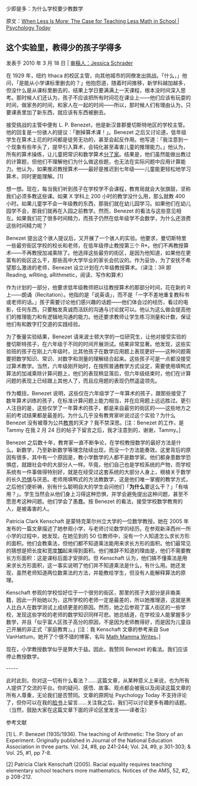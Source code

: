少即是多：为什么学校要少教数学

原文：[When Less Is More: The Case for Teaching Less Math in School | Psychology Today](https://www.psychologytoday.com/intl/blog/freedom-learn/201003/when-less-is-more-the-case-teaching-less-math-in-school)

## 这个实验里，教得少的孩子学得多

发表于 2010 年 3 月 18 日 | [审稿人：Jessica Schrader](https://www.psychologytoday.com/us/docs/editorial-process)

在 1929 年，纽约 Ithaca 的校区主管，向其他城市的同僚发出挑战。「什么，」他问，「是能从小学课标里删去的？」他抱怨道，随着时间推移，新学科越加越多，但没什么是从课标里删去的，结果上学日要满满上一天课程，根本没时间深入思考。那时候人们还认为，孩子不应该把所有时间花在课业上——他们应该有玩耍的时间，做家务的时间，和家人在一起的时间——所以，那时候人们有理由认为，只要课表里加了新东西，就应该有东西被删去。

接受挑战的主管中便有 L. P. Benezet，他是新汉普郡曼切斯特地区的学校主管。他的回复是一份骇人的提议：「删掉算术课！」。Benezet 之后又讨论道，低年级学生在算术上花的时间都是徒劳无功的，甚至会起反作用。他写道：「我注意到一个现象有些年头了，提早引入算术，会钝化甚至毒害儿童的推理能力。」他认为，所有的算术操练，让儿童把常识和数学算术[分了家](https://www.psychologytoday.com/intl/basics/divorce)。结果是，他们虽然能做出教过的计算题，但他们不理解他们为什么做这些题，也无法在实际问题中应用计算能力。他认为，如果推迟教授算术——最好是推迟到七年级——儿童能更轻松地学习算术，同时更能理解。[1]

想一想。现在，每当我们听到孩子在学校学不会课程，教育局就会大张旗鼓，坚称我们必须多教这些课。如果 X 学科上 200 小时的教学没什么用，那么就教 400 小时。如果儿童学不会一年级教的东西，那我们就在幼儿园学习。如果他们在幼儿园学不会，那我们就再在入园之前教学。然而，Benezet 的看法与这些意见相左。如果我们花了很多时间精力，而孩子仍然在低年级学不会数学，为什么还浪费这些时间精力呢？

Benezet 提出这个骇人提议后，又开展了一个骇人的实验。他要求，曼切斯特里一些最穷街区学校的校长和老师，在低年级停止教授第三个 R*。他们不再教授算术——不再教授加减乘除了。他选择这些最穷的街区，是因为他知道，如果他在更富有的街区这么干，那些高中大学毕业的家长会抗议的。作为妥协，为了安抚不希望那么激进的老师，Benezet 设立计划在六年级教授算术。（译注：3R 即 Reading, wRiting, aRithmetic，阅读、写作和算术）

作为计划的一部分，他要求低年级教师把以往教授算术的那部分时间，花在新的 R 上——朗诵（Recitation）。他指的是「说英语」，而不是「一字不差地重复教科书或老师的话。」孩子需要讨论他们感兴趣的话题——他们体会过的经历，看过的电影，任何东西，只要触发真诚而活跃的沟通与讨论就可以。他认为这么做会提高他们的推理能力和有逻辑地沟通的能力。他还要求教师让学生练习测量和计数，保证他们有和数字打交道的实践经验。

为了衡量实验结果，Benezet 请来波士顿大学的一位研究生，让他对接受实验的曼切斯特孩子，在六年级于不同的时间开展测试。结果非常显著。他发现，这些实验班的孩子在刚上六年级时，比其他孩子在数学应用题上表现更好——这种问题需要把数学知识、常识、对数字和测量的理解结合起来。这些孩子可是一点都没接受过算术教学。当然，六年级刚开始时，在按照普通教学方式设定，需要使用填鸭式算法的加减乘除计算问题上，他们的表现稍显落后，但六年级结束时，他们在计算问题的表现上已经跟上其他人了，而且应用题的表现仍然遥遥领先。

作为概括，Benezet 说明，这些仅在六年级学了一年算术的孩子，跟那些接受了数年算术训练的孩子，在标准计算问题上能力相当，并在应用题上远远胜过。更引人注目的是，这些仅学了一年算术的孩子，都是来自最穷的街区的——这些地方之前的考试结果都是最差的。为什么几乎没有教育家听说过这个实验？为什么 Benezet 没有被尊为公共[教育](https://www.psychologytoday.com/intl/basics/education)的天才？我不禁深思。[注：Benezet 的工作，是 Tammy 在我 2 月 24 日的帖子下留言之后，我才注意到的，谢谢，Tammy。]

Benezet 之后数十年，教育家一直不断争论，在学校教授数学的最好方法是什么。新数学，乃至新新数学等理念陆续出现，而没一个方法能奏效。这里背后的原因有很多，其中有一个原因是，教小学数学的人都不是数学家。他们都身患数学恐惧症，就跟社会中的大部分人一样。毕竟，他们自己也是学校系统的产物，而学校系统有一件事做得特别好，就是在经受过这套系统的大部分人身上，根植关于数学的长久[恐惧](https://www.psychologytoday.com/intl/basics/fear)与厌恶。老师用填鸭式的方法教数学，这是他们唯一掌握的教学方式，之后他们便祈祷，别有什么聪明自大的学生会问他们「**为什么**要这么干？」「有啥用？」。学生当然会从他们身上习得这种恐惧，并学会避免提出这种问题，甚至不愿思考这种问题。他们学会了愚蠢。按 Benezet 的看法，接受学校数学教育的人，是被毒害的人。

Patricia Clark Kenschaft 是蒙特克莱尔州立大学的一位数学教授。她在 2005 年发布的一篇文章描述了她参观小学，与老师讨论数学的经历。在参观新泽西州一所小学的过程中，她发现，在她见到的 50 位教师中，没有一个人知道怎么求长方形的面积。他们会教乘法，但他们都不知道乘法能用来求长方形的面积。他们最常见的猜想是把长度和宽度**加**起来得到面积。他们推辞不知道的理由是，他们不需要教长方形面积：这是课标后面才安排的。但 Kenschaft 认为，他们搞不懂乘法是用来求长方形面积，这一事实说明了他们并不知道乘法是什么，有什么用。她还发现，虽然老师知道两位数乘法的方法，并能教给学生，但没有人能解释算法的原理。

Kenschaft 参观的学校恰好位于一个很穷的街区，那里的孩子大部分是非裔美籍，因此一开始她以为，这所学校的老师一定是最差的，所以她推理道，这就是黑人比白人在数学测试上成绩更差的原因。然而，她之后参观了富人街区的一些学校，发现这些学校的老师的数学知识同样可悲。她总结道，在学校没人能掌握多少数学，并且「似乎富人区孩子高分的原因，不是因为老师教得好，而是因为儿童自己开展的非正式『家庭教育』。」[注：我 Kenschaft 文章的参考来自 Sue VanHattum，她开了个很不错的博客，名叫 [Math Mamma Writes](http://mathmamawrites.blogspot.com/)。]

现在，小学教授数学似乎是弊大于益。因此，我赞同 Benezet 的看法。我们应该停止教授数学。

\-----

此时此刻，你对这一切有什么看法？……这篇文章，从某种意义上来说，也为所有人提供了交流的平台。你的疑问、感悟、故事、观点都会被我以及阅读这篇文章的所有人尊重，无论我们是否赞同。文章的原网址 Psychology Today 不支持评论了，但你可以在我的[脸书](https://www.facebook.com/peter.gray.3572)上留言……关注我之后，我们可以讨论更多有趣的话题。（当然，鼓励大家在这篇文章下面的评论区里发言——译者注）

参考文献

[1] L. P. Benezet (1935/1936). The teaching of Arithmetic: The Story of an Experiment. Originally published in Journal of the National Education Association in three parts. Vol. 24, #8, pp 241-244; Vol. 24, #9, p 301-303; & Vol. 25, #1, pp 7-8.

[2] Patricia Clark Kenschaft (2005). Racial equality requires teaching elementary school teachers more mathematics. Notices of the AMS, 52, #2, p 208-212.